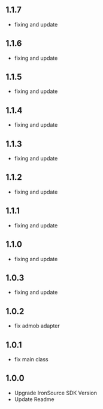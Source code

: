 ## 1.1.7
- fixing and update
## 1.1.6
- fixing and update
## 1.1.5
- fixing and update
## 1.1.4
- fixing and update
## 1.1.3
- fixing and update
## 1.1.2
- fixing and update
## 1.1.1
- fixing and update
## 1.1.0
- fixing and update
## 1.0.3
- fixing and update
## 1.0.2
- fix admob adapter
## 1.0.1
- fix main class
## 1.0.0
 - Upgrade IronSource SDK Version
 - Update Readme